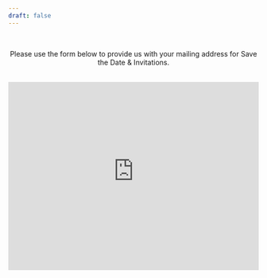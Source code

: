 ```yaml
---
draft: false
---
```



<div style="text-align: center; overflow: hidden;">
    <br>
    <p>Please use the form below to provide us with your mailing address for Save the Date & Invitations.</p>
    <br>

   <div style="position: relative; width: 100%; padding-top: 75%; overflow: hidden;">
        <iframe src="https://form.victorianobennett.wedding/www/rsvp/" style="border: none; position: absolute; top: 0; left: 0; width: 100%; height: 100%;" scrolling="no" frameborder="0" allowfullscreen></iframe>
    </div>
</div>


